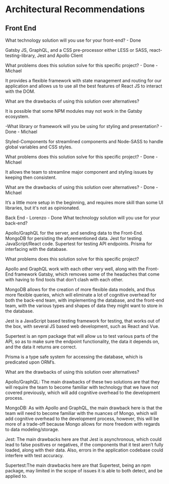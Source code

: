 # Architectural Recommendations
## Front End 
What technology solution will you use for your front-end? - Done

Gatsby JS, GraphQL, and a CSS pre-processor either LESS or SASS, react-testing-library, Jest and Apollo Client

What problems does this solution solve for this specific project? - Done - Michael

It provides a flexible framework with state management and routing for our application and allows us to use all the best features of React JS to interact with the DOM.

What are the drawbacks of using this solution over alternatives?

It is possible that some NPM modules may not work in the Gatsby ecosystem. 


-What library or framework will you be using for styling and presentation?  - Done - Michael

Styled-Components for streamlined components and Node-SASS to handle global variables and CSS styles.

What problems does this solution solve for this specific project? - Done - Michael

It allows the team to streamline major component and styling issues by keeping then consistent. 

What are the drawbacks of using this solution over alternatives? - Done - Michael

It’s a little more setup in the beginning, and requires more skill than some UI libraries, but it's not as opinionated.


Back End - Lorenzo - Done
What technology solution will you use for your back-end?

Apollo/GraphQL for the server, and sending data to the Front-End.
MongoDB for persisting the aforementioned data.
Jest for testing JavaScript/React code.
Supertest for testing API endpoints.
Prisma for interfacing with the database.


What problems does this solution solve for this specific project?

Apollo and GraphQL work with each other very well, along with the Front-End framework Gatsby, which removes some of the headaches that come with having to find tools that don’t clash with each other.

MongoDB allows for the creation of more flexible data models, and thus more flexible queries, which will eliminate a lot of cognitive overhead for both the back-end team, with implementing the database, and the front-end team, with the various types and shapes of data they might want to store in the database.

Jest is a JavaScript based testing framework for testing, that works out of the box, with several JS based web development, such as React and Vue.

Supertest is an npm package that will allow us to test various parts of the API, so as to make sure the endpoint functionality, the data it depends on, and the data it returns are correct.

Prisma is a type safe system for accessing the database, which is predicated upon ORM’s.


What are the drawbacks of using this solution over alternatives?

Apollo/GraphQL: The main drawbacks of these two solutions are that they will require the team to become familiar with technology that we have not covered previously, which will add cognitive overhead to the development process.

MongoDB: As with Apollo and GraphQL, the main drawback here is that the team will need to become familiar with the nuances of Mongo, which will add cognitive overhead to the development process, however, this will be more of a trade-off because Mongo allows for more freedom with regards to data modeling/storage.

Jest: The main drawbacks here are that Jest is asynchronous, which could lead to false positives or negatives, if the components that it test aren’t fully loaded, along with their data. Also, errors in the application codebase could interfere with test accuracy.

Supertest:The main drawbacks here are that Supertest, being an npm package, may limited in the scope of issues it is able to both detect, and be applied to.


